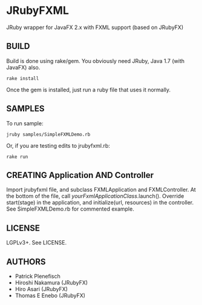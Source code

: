 JRubyFXML
=======
JRuby wrapper for JavaFX 2.x with FXML support (based on JRubyFX)

BUILD
-----
Build is done using rake/gem. You obviously need JRuby, Java 1.7 (with JavaFX) also.

```text
rake install
```
Once the gem is installed, just run a ruby file that uses it normally.

SAMPLES
-------

To run sample:

```text
jruby samples/SimpleFXMLDemo.rb
```

Or, if you are testing edits to jrubyfxml.rb:

```text
rake run
```

CREATING Application AND Controller
-------

Import jrubyfxml file, and subclass FXMLApplication and FXMLController.
At the bottom of the file, call _yourFxmlApplicationClass_.launch().
Override start(stage) in the application, and initialize(url, resources) in 
the controller. See SimpleFXMLDemo.rb for commented example.

LICENSE
-------
LGPLv3+. See LICENSE.

AUTHORS
-------
- Patrick Plenefisch
- Hiroshi Nakamura (JRubyFX)
- Hiro Asari (JRubyFX)
- Thomas E Enebo (JRubyFX)

